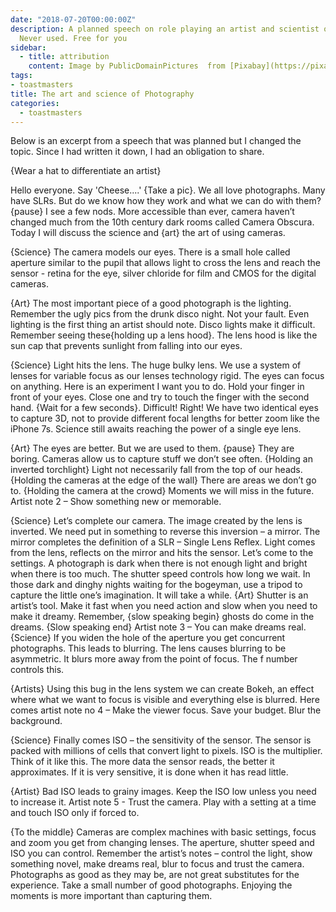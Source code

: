 ```yaml
---
date: "2018-07-20T00:00:00Z"
description: A planned speech on role playing an artist and scientist on photography.
  Never used. Free for you
sidebar:
  - title: attribution
    content: Image by PublicDomainPictures  from [Pixabay](https://pixabay.com/en/photo-camera-photography-old-retro-219958/)
tags:
- toastmasters
title: The art and science of Photography
categories:
  - toastmasters
---
```


Below is an excerpt from a speech that was planned but I changed the topic. Since I had written it down, I had an obligation to share.

{Wear a hat to differentiate an artist}

Hello everyone. Say 'Cheese....' {Take a pic}. We all love photographs. Many have SLRs. But do we know how they work and what we can do with them? {pause} I see a few nods. More accessible than ever, camera haven’t changed much from the 10th century dark rooms called Camera Obscura. Today I will discuss the science and {art} the art of using cameras.

{Science} The camera models our eyes. There is a small hole called aperture similar to the pupil that allows light to cross the lens and reach the sensor - retina for the eye, silver chloride for film and CMOS for the digital cameras.

{Art} The most important piece of a good photograph is the lighting. Remember the ugly pics from the drunk disco night. Not your fault. Even lighting is the first thing an artist should note. Disco lights make it difficult. Remember seeing these{holding up a lens hood}. The lens hood is like the sun cap that prevents sunlight from falling into our eyes.

{Science} Light hits the lens. The huge bulky lens. We use a system of lenses for variable focus as our lenses technology rigid. The eyes can focus on anything. Here is an experiment I want you to do. Hold your finger in front of your eyes. Close one and try to touch the finger with the second hand. {Wait for a few seconds}. Difficult! Right! We have two identical eyes to capture 3D, not to provide different focal lengths for better zoom like the iPhone 7s. Science still awaits reaching the power of a single eye lens.

{Art} The eyes are better. But we are used to them. {pause} They are boring. Cameras allow us to capture stuff we don’t see often. {Holding an inverted torchlight} Light not necessarily fall from the top of our heads. {Holding the cameras at the edge of the wall} There are areas we don’t go to. {Holding the camera at the crowd} Moments we will miss in the future. Artist note 2 – Show something new or memorable.

{Science} Let’s complete our camera. The image created by the lens is inverted. We need put in something to reverse this inversion – a mirror. The mirror completes the definition of a SLR – Single Lens Reflex. Light comes from the lens, reflects on the mirror and hits the sensor. Let’s come to the settings. A photograph is dark when there is not enough light and bright when there is too much. The shutter speed controls how long we wait. In those dark and dinghy nights waiting for the bogeyman, use a tripod to capture the little one’s imagination. It will take a while.
{Art} Shutter is an artist’s tool. Make it fast when you need action and slow when you need to make it dreamy. Remember, {slow speaking begin} ghosts do come in the dreams. {Slow speaking end} Artist note 3 – You can make dreams real.
{Science} If you widen the hole of the aperture you get concurrent photographs. This leads to blurring. The lens causes blurring to be asymmetric. It blurs more away from the point of focus. The f number controls this.

{Artists} Using this bug in the lens system we can create Bokeh, an effect where what we want to focus is visible and everything else is blurred. Here comes artist note no 4 – Make the viewer focus. Save your budget. Blur the background.

{Science} Finally comes ISO – the sensitivity of the sensor. The sensor is packed with millions of cells that convert light to pixels. ISO is the multiplier. Think of it like this. The more data the sensor reads, the better it approximates. If it is very sensitive, it is done when it has read little.

{Artist} Bad ISO leads to grainy images. Keep the ISO low unless you need to increase it. Artist note 5 - Trust the camera. Play with a setting at a time and touch ISO only if forced to.

{To the middle} Cameras are complex machines with basic settings, focus and zoom you get from changing lenses. The aperture, shutter speed and ISO you can control. Remember the artist’s notes – control the light, show something novel, make dreams real, blur to focus and trust the camera. Photographs as good as they may be, are not great substitutes for the experience. Take a small number of good photographs. Enjoying the moments is more important than capturing them.

